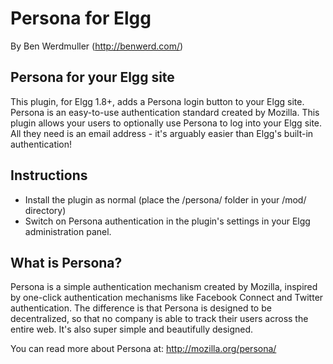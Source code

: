 Persona for Elgg
================

By Ben Werdmuller (http://benwerd.com/)

## Persona for your Elgg site ##

This plugin, for Elgg 1.8+, adds a Persona login button to your Elgg site.
Persona is an easy-to-use authentication standard created by Mozilla. This plugin allows your users to optionally use Persona to log into your Elgg site. All they need is an email address - it\'s arguably easier than Elgg\'s built-in authentication!

## Instructions ##

* Install the plugin as normal (place the /persona/ folder in your /mod/ directory)
* Switch on Persona authentication in the plugin's settings in your Elgg administration panel.

## What is Persona? ##

Persona is a simple authentication mechanism created by Mozilla, inspired by one-click authentication mechanisms like Facebook Connect and Twitter authentication. The difference is that Persona is designed to be decentralized, so that no company is able to track their users across the entire web. It's also super simple and beautifully designed.

You can read more about Persona at: http://mozilla.org/persona/
